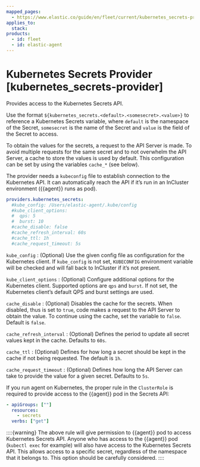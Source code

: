 ```yaml
---
mapped_pages:
  - https://www.elastic.co/guide/en/fleet/current/kubernetes_secrets-provider.html
applies_to:
  stack:
products:
  - id: fleet
  - id: elastic-agent
---
```


# Kubernetes Secrets Provider [kubernetes_secrets-provider]

Provides access to the Kubernetes Secrets API.

Use the format `${kubernetes_secrets.<default>.<somesecret>.<value>}` to reference a Kubernetes Secrets variable, where `default` is the namespace of the Secret, `somesecret` is the name of the Secret and `value` is the field of the Secret to access.

To obtain the values for the secrets, a request to the API Server is made. To avoid multiple requests for the same secret and to not overwhelm the API Server, a cache to store the values is used by default. This configuration can be set by using the variables `cache_*` (see below).

The provider needs a `kubeconfig` file to establish connection to the Kubernetes API. It can automatically reach the API if it’s run in an InCluster environment ({{agent}} runs as pod).

```yaml
providers.kubernetes_secrets:
  #kube_config: /Users/elastic-agent/.kube/config
  #kube_client_options:
  #  qps: 5
  #  burst: 10
  #cache_disable: false
  #cache_refresh_interval: 60s
  #cache_ttl: 1h
  #cache_request_timeout: 5s
```

`kube_config`
:   (Optional) Use the given config file as configuration for the Kubernetes client. If `kube_config` is not set, `KUBECONFIG` environment variable will be checked and will fall back to InCluster if it’s not present.

`kube_client_options`
:   (Optional) Configure additional options for the Kubernetes client. Supported options are `qps` and `burst`. If not set, the Kubernetes client’s default QPS and burst settings are used.

`cache_disable`
:   (Optional) Disables the cache for the secrets. When disabled, thus is set to `true`, code makes a request to the API Server to obtain the value. To continue using the cache, set the variable to `false`. Default is `false`.

`cache_refresh_interval`
:   (Optional) Defines the period to update all secret values kept in the cache. Defaults to `60s`.

`cache_ttl`
:   (Optional) Defines for how long a secret should be kept in the cache if not being requested. The default is `1h`.

`cache_request_timeout`
:   (Optional) Defines how long the API Server can take to provide the value for a given secret. Defaults to `5s`.

If you run agent on Kubernetes, the proper rule in the `ClusterRole` is required to provide access to the {{agent}} pod in the Secrets API:

```yaml
- apiGroups: [""]
  resources:
    - secrets
  verbs: ["get"]
```

::::{warning}
The above rule will give permission to {{agent}} pod to access Kubernetes Secrets API. Anyone who has access to the {{agent}} pod (`kubectl exec` for example) will also have access to the Kubernetes Secrets API. This allows access to a specific secret, regardless of the namespace that it belongs to. This option should be carefully considered.
::::
